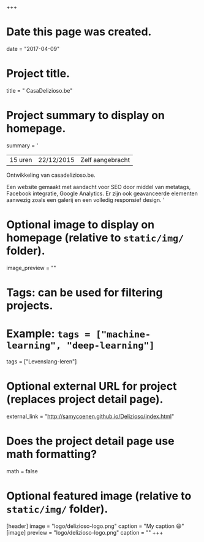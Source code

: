 +++
# Date this page was created.
date = "2017-04-09"

# Project title.
title = " CasaDelizioso.be"

# Project summary to display on homepage.
summary = '

|            |                    | |
| -----| ----------- | ------------------------------ |
| 15 uren  | 22/12/2015  | Zelf aangebracht          |

Ontwikkeling van casadelizioso.be.

Een website gemaakt met aandacht voor SEO door middel van metatags, Facebook integratie, Google Analytics. Er zijn ook geavanceerde elementen aanwezig zoals een galerij en een volledig responsief design.
'



# Optional image to display on homepage (relative to `static/img/` folder).
image_preview = ""

# Tags: can be used for filtering projects.
# Example: `tags = ["machine-learning", "deep-learning"]`
tags = ["Levenslang-leren"]

# Optional external URL for project (replaces project detail page).
external_link = "http://samycoenen.github.io/Delizioso/index.html"

# Does the project detail page use math formatting?
math = false

# Optional featured image (relative to `static/img/` folder).
[header]
image = "logo/delizioso-logo.png"
caption = "My caption :smile:"
[image]
preview = "logo/delizioso-logo.png"
caption = ""
+++
